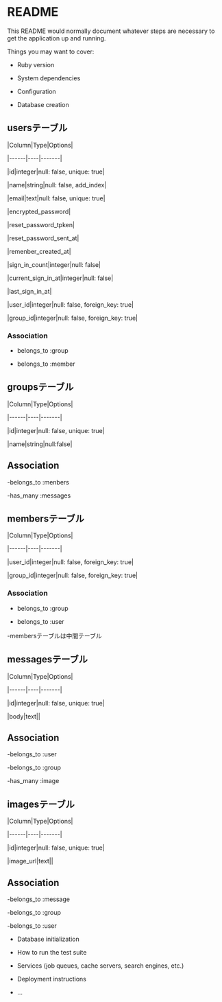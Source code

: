 # README




This README would normally document whatever steps are necessary to get the
application up and running.




Things you may want to cover:




* Ruby version




* System dependencies




* Configuration





* Database creation



## usersテーブル



|Column|Type|Options|

|------|----|-------|

|id|integer|null: false, unique: true|

|name|string|null: false, add_index|

|email|text|null: false, unique: true|

|encrypted_password|

|reset_password_tpken|

|reset_password_sent_at|

|remenber_created_at|

|sign_in_count|integer|null: false|

|current_sign_in_at|integer|null: false|

|last_sign_in_at|

|user_id|integer|null: false, foreign_key: true|

|group_id|integer|null: false, foreign_key: true|



### Association

- belongs_to :group

- belongs_to :member




## groupsテーブル





|Column|Type|Options|

|------|----|-------|

|id|integer|null: false, unique: true|

|name|string|null:false|






## Association

-belongs_to :menbers

-has_many :messages







## membersテーブル








|Column|Type|Options|

|------|----|-------|

|user_id|integer|null: false, foreign_key: true|

|group_id|integer|null: false, foreign_key: true|









### Association

- belongs_to :group

- belongs_to :user

-membersテーブルは中間テーブル





## messagesテーブル







|Column|Type|Options|

|------|----|-------|

|id|integer|null: false, unique: true|

|body|text||







## Association

-belongs_to :user

-belongs_to :group

-has_many :image







## imagesテーブル

|Column|Type|Options|

|------|----|-------|

|id|integer|null: false, unique: true|

|image_url|text||







## Association

-belongs_to :message

-belongs_to :group

-belongs_to :user













* Database initialization






* How to run the test suite







* Services (job queues, cache servers, search engines, etc.)







* Deployment instructions





* ...

